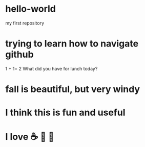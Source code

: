 # hello-world
my first repository
# trying to learn how to navigate github
1 + 1= 2 
What did you have for lunch today?
# fall is beautiful, but very windy
# I think this is fun and useful 
# I love ☕ 🍕 🐘 
